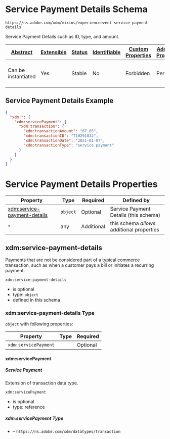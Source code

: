 
# Service Payment Details Schema

```
https://ns.adobe.com/xdm/mixins/experienceevent-service-payment-details
```

Service Payment Details such as ID, type, and amount.

| [Abstract](../../../abstract.md) | [Extensible](../../../extensions.md) | [Status](../../../status.md) | [Identifiable](../../../id.md) | [Custom Properties](../../../extensions.md) | [Additional Properties](../../../extensions.md) | Defined In |
|----------------------------------|--------------------------------------|------------------------------|--------------------------------|---------------------------------------------|-------------------------------------------------|------------|
| Can be instantiated | Yes | Stable | No | Forbidden | Permitted | [fieldgroups/experience-event/experienceevent-service-payment-details.schema.json](fieldgroups/experience-event/experienceevent-service-payment-details.schema.json) |

## Service Payment Details Example
```json
{
  "xdm:": {
    "xdm:servicePayment": {
      "xdm:transaction": {
        "xdm:transactionAmount": "67.85",
        "xdm:transactionID": "T10291832",
        "xdm:transactionDate": "2021-01-07",
        "xdm:transactionType": "service payment"
      }
    }
  }
}
```

# Service Payment Details Properties

| Property | Type | Required | Defined by |
|----------|------|----------|------------|
| [xdm:service-payment-details](#xdmservice-payment-details) | `object` | Optional | Service Payment Details (this schema) |
| `*` | any | Additional | this schema *allows* additional properties |

## xdm:service-payment-details

Payments that are not be considered part of a typical commerce transaction, such as when a customer pays a bill or initiates a recurring payment.

`xdm:service-payment-details`
* is optional
* type: `object`
* defined in this schema

### xdm:service-payment-details Type


`object` with following properties:


| Property | Type | Required |
|----------|------|----------|
| `xdm:servicePayment`|  | Optional |



#### xdm:servicePayment
##### Service Payment

Extension of transaction data type.

`xdm:servicePayment`
* is optional
* type: reference

##### xdm:servicePayment Type


* []() – `https://ns.adobe.com/xdm/datatypes/transaction`









